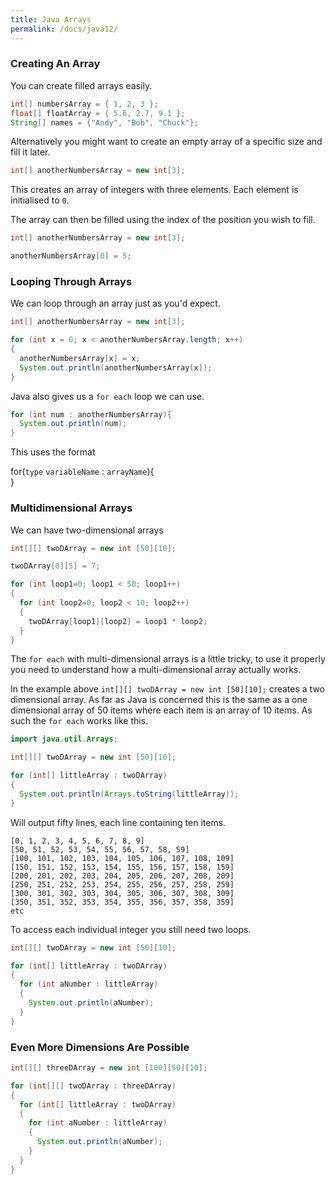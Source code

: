 ```yaml
---
title: Java Arrays
permalink: /docs/java12/
---
```


### Creating An Array

You can create filled arrays easily.  

```java
int[] numbersArray = { 1, 2, 3 };
float[] floatArray = { 5.6, 2.7, 9.1 };
String[] names = {"Andy", "Bob", "Chuck"};
```

Alternatively you might want to create an empty array of a specific size and fill it later.  

```java
int[] anotherNumbersArray = new int[3];
```

This creates an array of integers with three elements. Each element is initialised to `0`.  

The array can then be filled using the index of the position you wish to fill.  

```java
int[] anotherNumbersArray = new int[3];

anotherNumbersArray[0] = 5;
```

### Looping Through Arrays

We can loop through an array just as you'd expect.  

```java
int[] anotherNumbersArray = new int[3];

for (int x = 0; x < anotherNumbersArray.length; x++)
{
  anotherNumbersArray[x] = x;
  System.out.println(anotherNumbersArray[x]);
}
```

Java also gives us a `for each` loop we can use.  

```java
for (int num : anotherNumbersArray){
  System.out.println(num);
}
```

This uses the format  

for(`type` `variableName` : `arrayName`){  
}

### Multidimensional Arrays

We can have two-dimensional arrays  

```java
int[][] twoDArray = new int [50][10];

twoDArray[0][5] = 7;

for (int loop1=0; loop1 < 50; loop1++) 
{
  for (int loop2=0; loop2 < 10; loop2++) 
  {
    twoDArray[loop1][loop2] = loop1 * loop2;
  }
}
```

The `for each` with multi-dimensional arrays is a little tricky, to use it properly you need to understand how a multi-dimensional array actually works.  

In the example above `int[][] twoDArray = new int [50][10];` creates a two dimensional array. As far as Java is concerned this is the same as a one dimensional array of 50 items where each item is an array of 10 items. As such the `for each` works like this.  

```java
import java.util.Arrays;

int[][] twoDArray = new int [50][10];

for (int[] littleArray : twoDArray)
{
  System.out.println(Arrays.toString(littleArray));
}
```

Will output fifty lines, each line containing ten items.  

```console
[0, 1, 2, 3, 4, 5, 6, 7, 8, 9]
[50, 51, 52, 53, 54, 55, 56, 57, 58, 59]
[100, 101, 102, 103, 104, 105, 106, 107, 108, 109]
[150, 151, 152, 153, 154, 155, 156, 157, 158, 159]
[200, 201, 202, 203, 204, 205, 206, 207, 208, 209]
[250, 251, 252, 253, 254, 255, 256, 257, 258, 259]
[300, 301, 302, 303, 304, 305, 306, 307, 308, 309]
[350, 351, 352, 353, 354, 355, 356, 357, 358, 359]
etc
```

To access each individual integer you still need two loops.  

```java
int[][] twoDArray = new int [50][10];

for (int[] littleArray : twoDArray)
{
  for (int aNumber : littleArray)
  {
    System.out.println(aNumber);
  }  
}
```

### Even More Dimensions Are Possible

```java
int[][] threeDArray = new int [100][50][10];

for (int[][] twoDArray : threeDArray)
{
  for (int[] littleArray : twoDArray)
  {
    for (int aNumber : littleArray)
    {
      System.out.println(aNumber);
    }  
  }
}
```


